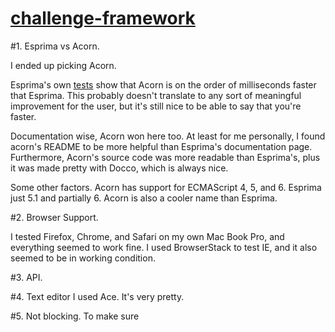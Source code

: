 [challenge-framework](http://larrywu.com/challenge-framework/)
===================


#1. Esprima vs Acorn. 

I ended up picking Acorn. 

Esprima's own [tests](http://esprima.org/test/compare.html) show that Acorn is on the order of milliseconds faster that Esprima. This probably doesn't translate to any sort of meaningful improvement for the user, but it's still nice to be able to say that you're faster. 

Documentation wise, Acorn won here too. At least for me personally, I found acorn's README to be more helpful than Esprima's documentation page. Furthermore, Acorn's source code was more readable than Esprima's, plus it was made pretty with Docco, which is always nice. 

Some other factors. Acorn has support for ECMAScript 4, 5, and 6. Esprima just 5.1 and partially 6. Acorn is also a cooler name than Esprima.

#2. Browser Support.

I tested Firefox, Chrome, and Safari on my own Mac Book Pro, and everything seemed to work fine. I used BrowserStack to test IE, and it also seemed to be in working condition.

#3. API.

#4. Text editor
I used Ace. It's very pretty.

#5. Not blocking.
To make sure